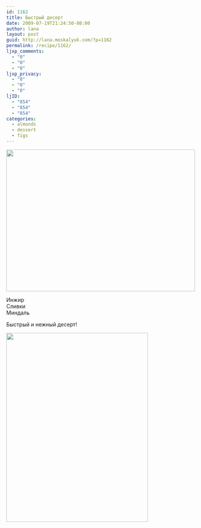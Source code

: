 ```yaml
---
id: 1162
title: Быстрый десерт
date: 2009-07-19T21:24:50-08:00
author: lana
layout: post
guid: http://lana.moskalyuk.com/?p=1162
permalink: /recipe/1162/
ljxp_comments:
  - "0"
  - "0"
  - "0"
ljxp_privacy:
  - "0"
  - "0"
  - "0"
ljID:
  - "854"
  - "854"
  - "854"
categories:
  - almonds
  - dessert
  - figs
---
```

<img loading="lazy" class="alignnone" title="Fig Dessert" src="http://farm3.static.flickr.com/2669/3718393825_12652ed418.jpg?v=0" alt="" width="500" height="375" />

Инжир  
Сливки  
Миндаль

Быстрый и нежный десерт!

<img loading="lazy" class="alignnone" title="Fig Dessert" src="http://farm4.static.flickr.com/3482/3719208722_0da0df9ecb.jpg?v=0" alt="" width="375" height="500" />